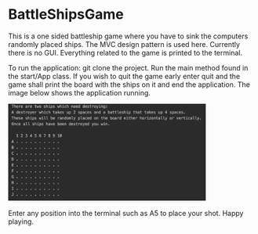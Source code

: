 # BattleShipsGame

This is a one sided battleship game where you have to sink the computers randomly placed ships. The MVC design pattern is used here. Currently there is no GUI.
Everything related to the game is printed to the terminal.

To run the application:
git clone the project.
Run the main method found in the start/App class. 
If you wish to quit the game early enter quit and the game shall print the board with the ships on it and end the application.
The image below shows the application running.

<img src=/images/FirstScreen.png width=80%>

Enter any position into the terminal such as A5 to place your shot.
Happy playing.
